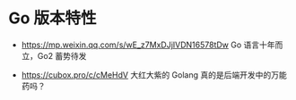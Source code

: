 # Go 版本特性

- https://mp.weixin.qq.com/s/wE_z7MxDJjIVDN16578tDw Go 语言十年而立，Go2 蓄势待发

- https://cubox.pro/c/cMeHdV 大红大紫的 Golang 真的是后端开发中的万能药吗？